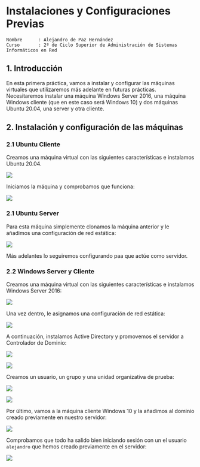
# Instalaciones y Configuraciones Previas

```
Nombre      : Alejandro de Paz Hernández
Curso       : 2º de Ciclo Superior de Administración de Sistemas Informáticos en Red
```

## 1. Introducción

En esta primera práctica, vamos a instalar y configurar las máquinas virtuales que utilizaremos más adelante en futuras prácticas. Necesitaremos instalar una máquina Windows Server 2016, una máquina Windows cliente (que en este caso será Windows 10) y dos máquinas Ubuntu 20.04, una server y otra cliente.

## 2. Instalación y configuración de las máquinas

### 2.1 Ubuntu Cliente

Creamos una máquina virtual con las siguientes características e instalamos Ubuntu 20.04.

![](img/10.png)

Iniciamos la máquina y comprobamos que funciona:

![](img/12.png)

### 2.1 Ubuntu Server

Para esta máquina simplemente clonamos la máquina anterior y le añadimos una configuración de red estática:

![](img/11.png)

Más adelantes lo seguiremos configurando paa que actúe como servidor.

### 2.2 Windows Server y Cliente

Creamos una máquina virtual con las siguientes características e instalamos Windows Server 2016:

![](img/13.png)

Una vez dentro, le asignamos una configuración de red estática:

![](img/1.png)

A continuación, instalamos Active Directory y promovemos el servidor a Controlador de Dominio:

![](img/3.png)

![](img/4.png)

Creamos un usuario, un grupo y una unidad organizativa de prueba:

![](img/6.png)

![](img/7.png)

Por último, vamos a la máquina cliente Windows 10 y la añadimos al dominio creado previamente en nuestro servidor:

![](img/8.png)

Comprobamos que todo ha salido bien iniciando sesión con un el usuario `alejandro` que hemos creado previamente en el servidor:

![](img/9.png)